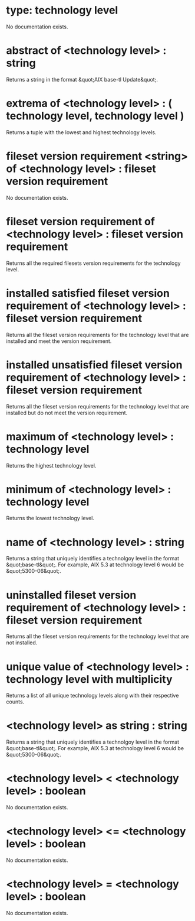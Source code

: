 # type: technology level

No documentation exists.

# abstract of &lt;technology level&gt; : string

Returns a string in the format &amp;quot;AIX base-tl Update&amp;quot;.

# extrema of &lt;technology level&gt; : ( technology level, technology level )

Returns a tuple with the lowest and highest technology levels.

# fileset version requirement &lt;string&gt; of &lt;technology level&gt; : fileset version requirement

No documentation exists.

# fileset version requirement of &lt;technology level&gt; : fileset version requirement

Returns all the required filesets version requirements for the technology level.

# installed satisfied fileset version requirement of &lt;technology level&gt; : fileset version requirement

Returns all the fileset version requirements for the technology level that are installed and meet the version requirement.

# installed unsatisfied fileset version requirement of &lt;technology level&gt; : fileset version requirement

Returns all the fileset version requirements for the technology level that are installed but do not meet the version requirement.

# maximum of &lt;technology level&gt; : technology level

Returns the highest technology level.

# minimum of &lt;technology level&gt; : technology level

Returns the lowest technology level.

# name of &lt;technology level&gt; : string

Returns a string that uniquely identifies a technolgoy level in the format &amp;quot;base-tl&amp;quot;. For example, AIX 5.3 at technology level 6 would be &amp;quot;5300-06&amp;quot;.

# uninstalled fileset version requirement of &lt;technology level&gt; : fileset version requirement

Returns all the fileset version requirements for the technology level that are not installed.

# unique value of &lt;technology level&gt; : technology level with multiplicity

Returns a list of all unique technology levels along with their respective counts.

# &lt;technology level&gt; as string : string

Returns a string that uniquely identifies a technolgoy level in the format &amp;quot;base-tl&amp;quot;. For example, AIX 5.3 at technology level 6 would be &amp;quot;5300-06&amp;quot;.

# &lt;technology level&gt; &lt; &lt;technology level&gt; : boolean

No documentation exists.

# &lt;technology level&gt; &lt;= &lt;technology level&gt; : boolean

No documentation exists.

# &lt;technology level&gt; = &lt;technology level&gt; : boolean

No documentation exists.
